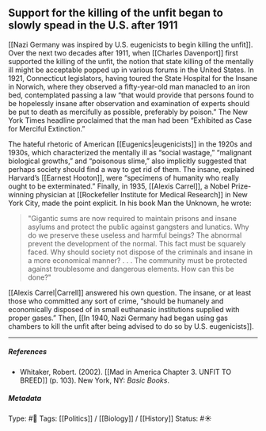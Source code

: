 ## Support for the killing of the unfit began to slowly spead in the U.S. after 1911  # 

[[Nazi Germany was inspired by U.S. eugenicists to begin killing the unfit]]. Over the next two decades after 1911, when [[Charles Davenport]] first supported the killing of the unfit, the notion that state killing of the mentally ill might be acceptable popped up in various forums in the United States. In 1921, Connecticut legislators, having toured the State Hospital for the Insane in Norwich, where they observed a fifty-year-old man manacled to an iron bed, contemplated passing a law “that would provide that persons found to be hopelessly insane after observation and examination of experts should be put to death as mercifully as possible, preferably by poison.” The New York Times headline proclaimed that the man had been “Exhibited as Case for Merciful Extinction.”

The hateful rhetoric of American [[Eugenics|eugenicists]] in the 1920s and 1930s, which characterized the mentally ill as “social wastage,” “malignant biological growths,” and “poisonous slime,” also implicitly suggested that perhaps society should find a way to get rid of them. The insane, explained Harvard’s [[Earnest Hooton]], were “specimens of humanity who really ought to be exterminated.” Finally, in 1935, [[Alexis Carrel]], a Nobel Prize-winning physician at [[Rockefeller Institute for Medical Research]] in New York City, made the point explicit. In his book Man the Unknown, he wrote: 

> "Gigantic sums are now required to maintain prisons and insane asylums and protect the public against gangsters and lunatics. Why do we preserve these useless and harmful beings? The abnormal prevent the development of the normal. This fact must be squarely faced. Why should society not dispose of the criminals and insane in a more economical manner? . . . The community must be protected against troublesome and dangerous elements. How can this be done?"

[[Alexis Carrel|Carrell]] answered his own question. The insane, or at least those who committed any sort of crime, “should be humanely and economically disposed of in small euthanasic institutions supplied with proper gases.” Then, [[In 1940, Nazi Germany had began using gas chambers to kill the unfit after being advised to do so by U.S. eugenicists]].

___

##### References

- Whitaker, Robert. (2002). [[Mad in America Chapter 3. UNFIT TO BREED]] (p. 103). New York, NY: _Basic Books_.

##### Metadata

Type: #🔴 
Tags: [[Politics]] / [[Biology]] / [[History]] 
Status: #☀️ 